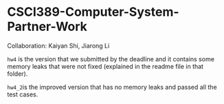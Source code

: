 # CSCI389-Computer-System-Partner-Work
Collaboration: Kaiyan Shi, Jiarong Li

`hw4` is the version that we submitted by the deadline and it contains some memory leaks that were not fixed (explained in the readme file in that folder).

`hw4_2`is the improved version that has no memory leaks and passed all the test cases.
